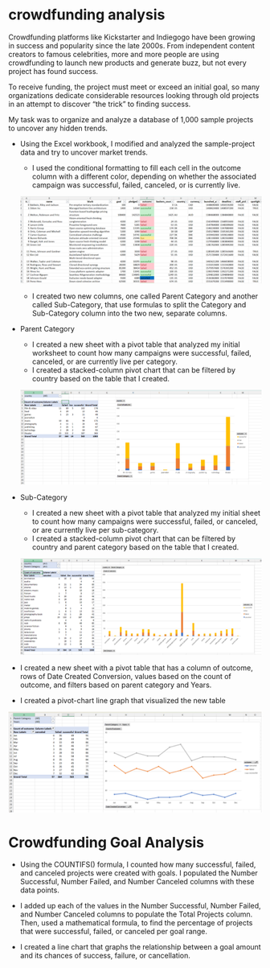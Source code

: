 # crowdfunding analysis

Crowdfunding platforms like Kickstarter and Indiegogo have been growing in success and popularity since the late 2000s. From independent content creators to famous celebrities, more and more people are using crowdfunding to launch new products and generate buzz, but not every project has found success.

To receive funding, the project must meet or exceed an initial goal, so many organizations dedicate considerable resources looking through old projects in an attempt to discover “the trick” to finding success.

My task was to  organize and analyze a database of 1,000 sample projects to uncover any hidden trends.

* Using the Excel workbook, I modified and analyzed the sample-project data and try to uncover market trends.
  * I used the conditional formatting to fill each cell in the outcome column with a different color, depending on whether the associated campaign was successful, failed, canceled, or is currently live.

  ![Alt text](<Screenshot 2023-10-25 110338.png>)

  * I created two new columns, one called Parent Category and another called Sub-Category, that use formulas to split the Category and Sub-Category column into the two new, separate columns.
* Parent Category
     * I created a new sheet with a pivot table that analyzed my  initial worksheet to count how many campaigns were successful, failed, canceled, or are currently live per category.
     * I created a stacked-column pivot chart that can be filtered by country based on the table that I created.

    ![Alt text](<Screenshot 2023-10-25 111538.png>)

* Sub-Category
    * I created a new sheet with a pivot table that analyzed my initial sheet to count how many campaigns were successful, failed, or canceled, or are currently live per sub-category.
    * I created a stacked-column pivot chart that can be filtered by country and parent category based on the table that I created.

    ![Alt text](<Screenshot 2023-10-25 111455.png>)

* I created a new sheet with a pivot table that has a column of outcome, rows of Date Created Conversion, values based on the count of outcome, and filters based on parent category and Years.
* I created a pivot-chart line graph that visualized the new table

![Alt text](<Screenshot 2023-10-25 124701.png>)


# Crowdfunding Goal Analysis

* Using the COUNTIFS() formula, I counted how many successful, failed, and canceled projects were created with goals. I populated the Number Successful, Number Failed, and Number Canceled columns with these data points.

* I added up each of the values in the Number Successful, Number Failed, and Number Canceled columns to populate the Total Projects column. Then, used a mathematical formula, to find the percentage of projects that were successful, failed, or canceled per goal range.

* I created a line chart that graphs the relationship between a goal amount and its chances of success, failure, or cancellation.